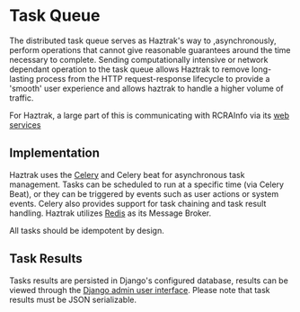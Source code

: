 # Task Queue

The distributed task queue serves as Haztrak's way to ,asynchronously, perform operations that cannot give reasonable guarantees around the time necessary to complete. Sending computationally intensive or network dependant operation to the task queue allows Haztrak to remove long-lasting process from the HTTP request-response lifecycle to provide a 'smooth' user experience and allows haztrak to handle a higher volume of traffic.

For Haztrak, a large part of this is communicating with RCRAInfo via its [web services](https://github.com/USEPA/e-manifest)

## Implementation

Haztrak uses the [Celery](https://docs.celeryq.dev/en/stable/#) and Celery beat for asynchronous task management. Tasks can be scheduled to run at a specific time (via Celery Beat), or they can be triggered by events such as user actions or system events. Celery also provides support for task chaining and task result handling. Haztrak utilizes [Redis](https://redis.io/) as its Message Broker.

All tasks should be idempotent by design.

## Task Results

Tasks results are persisted in Django's configured database, results can be viewed through the [Django admin user interface](https://docs.djangoproject.com/en/4.1/ref/contrib/admin/). Please note that task results must be JSON serializable.

